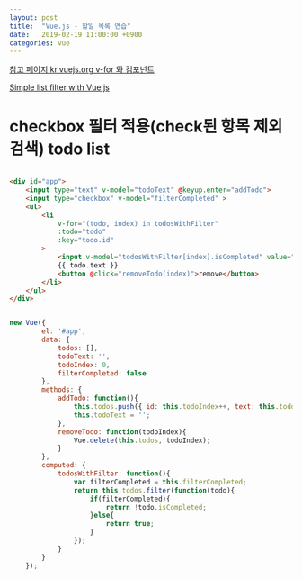 ```yaml
---
layout: post
title:  "Vue.js - 할일 목록 연습"
date:   2019-02-19 11:00:00 +0900
categories: vue
---
```


[참고 페이지 kr.vuejs.org v-for 와 컴포넌트](https://kr.vuejs.org/v2/guide/list.html#v-for-%EC%99%80-%EC%BB%B4%ED%8F%AC%EB%84%8C%ED%8A%B8)

[Simple list filter with Vue.js](https://codepen.io/blakewatson/pen/xEXApK)

# checkbox 필터 적용(check된 항목 제외 검색) todo list

~~~ html

<div id="app">
    <input type="text" v-model="todoText" @keyup.enter="addTodo">
    <input type="checkbox" v-model="filterCompleted" >
    <ul>
        <li
            v-for="(todo, index) in todosWithFilter"
            :todo="todo"
            :key="todo.id"
        >
            <input v-model="todosWithFilter[index].isCompleted" value="1" type="checkbox">
            {{ todo.text }}
            <button @click="removeTodo(index)">remove</button>
        </li>
    </ul>
</div>

~~~

~~~ javascript

new Vue({
        el: '#app',
        data: {
            todos: [],
            todoText: '',
            todoIndex: 0,
            filterCompleted: false
        },
        methods: {
            addTodo: function(){
                this.todos.push({ id: this.todoIndex++, text: this.todoText, isCompleted: false });
                this.todoText = '';
            },
            removeTodo: function(todoIndex){
                Vue.delete(this.todos, todoIndex);
            }
        },
        computed: {
            todosWithFilter: function(){
                var filterCompleted = this.filterCompleted;
                return this.todos.filter(function(todo){
                    if(filterCompleted){
                        return !todo.isCompleted;
                    }else{
                        return true;
                    }
                });
            }
        }
    });

~~~